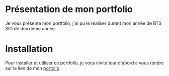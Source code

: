 # Présentation de mon portfolio
Je vous présente mon portfolio, j'ai pu le réaliser durant mon année de BTS SIO de deuxième année.

# Installation
Pour installer et utiliser ce portfolio, je vous invite tout d'abord à vous rendre sur le lien de mon [portolio]()